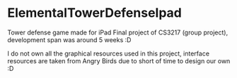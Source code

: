 ElementalTowerDefenseIpad
=========================

Tower defense game made for iPad
Final project of CS3217 (group project), development span was around 5 weeks :D 

I do not own all the graphical resources used in this project, interface resources are taken from Angry Birds due to short of time to design our own :D


